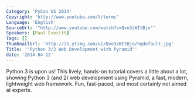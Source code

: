 ```yaml
---
Category: 'PyCon US 2014'
Copyright: 'http://www.youtube.com/t/terms'
Language: 'English'
SourceUrl: '"http://www.youtube.com/watch?v=Qvo3zWItBjo"'
Speakers: [Paul Everitt]
Tags: []
ThumbnailUrl: 'http://i1.ytimg.com/vi/Qvo3zWItBjo/hqdefault.jpg'
Title: '"Python 3/2 Web Development with Pyramid"'
date: '2014-04-12'
---
```

Python 3 is upon us! This lively, hands-on tutorial covers a little about a lot, showing Python 3 (and 2) web development using Pyramid, a fast, modern, lightweight web framework. Fun, fast-paced, and most certainly not aimed at experts.